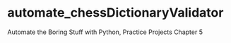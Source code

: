# automate_chessDictionaryValidator
Automate the Boring Stuff with Python, Practice Projects Chapter 5
